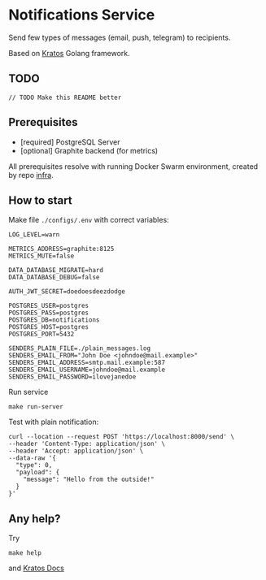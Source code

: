 # Notifications Service

Send few types of messages (email, push, telegram) to recipients.

Based on [Kratos](https://github.com/go-kratos/kratos) Golang framework.

## TODO

    // TODO Make this README better

## Prerequisites

- [required] PostgreSQL Server
- [optional] Graphite backend (for metrics)

All prerequisites resolve with running Docker Swarm environment, created 
by repo [infra](https://github.com/phlx-ru/infra).

## How to start

Make file `./configs/.env` with correct variables:

```
LOG_LEVEL=warn

METRICS_ADDRESS=graphite:8125
METRICS_MUTE=false

DATA_DATABASE_MIGRATE=hard
DATA_DATABASE_DEBUG=false

AUTH_JWT_SECRET=doedoesdeezdodge

POSTGRES_USER=postgres
POSTGRES_PASS=postgres
POSTGRES_DB=notifications
POSTGRES_HOST=postgres
POSTGRES_PORT=5432

SENDERS_PLAIN_FILE=./plain_messages.log
SENDERS_EMAIL_FROM="John Doe <johndoe@mail.example>"
SENDERS_EMAIL_ADDRESS=smtp.mail.example:587
SENDERS_EMAIL_USERNAME=johndoe@mail.example
SENDERS_EMAIL_PASSWORD=ilovejanedoe
```

Run service
```
make run-server
```

Test with plain notification:
```
curl --location --request POST 'https://localhost:8000/send' \
--header 'Content-Type: application/json' \
--header 'Accept: application/json' \
--data-raw '{
  "type": 0,
  "payload": {
    "message": "Hello from the outside!"
  }
}'
```

## Any help?

Try
```
make help
```

and [Kratos Docs](https://go-kratos.dev/en/docs/)
